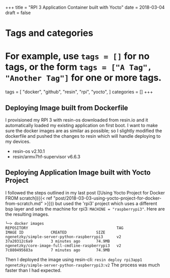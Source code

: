 +++
title = "RPI 3 Application Container built with Yocto"
date = 2018-03-04
draft = false

# Tags and categories
# For example, use `tags = []` for no tags, or the form `tags = ["A Tag", "Another Tag"]` for one or more tags.
tags = [
    "docker",
    "github",
    "resin",
    "rpi",
    "yocto",
]
categories = []
+++

## Deploying Image built from Dockerfile

I provisioned my RPI 3 with resin-os downloaded from resin.io and it
automatically loaded my existing application on first boot. I want to make sure
the docker images are as similar as possible; so I slightly modified the
dockerfile and pushed the changes to resin which will handle deploying to my
devices.

- resin-os v2.10.1
- resin/armv7hf-supervisor v6.6.3

## Deploying Application Image built with Yocto Project

I followed the steps outlined in my last post
([Using Yocto Project for Docker FROM scratch]({{< ref "post/2018-03-03-using-yocto-project-for-docker-from-scratch.md" >}}))
but used the 'rpi3' project which uses a different bsp layer and sets the
machine for rpi3: `MACHINE = "raspberrypi3"`. Here are the resulting images.

```
└─> docker images
REPOSITORY                                       TAG                 IMAGE ID            CREATED             SIZE
ngenetzky/simple-server-python-raspberrypi3      v2                  37a20312c6a9        3 minutes ago       74.9MB
ngenetzky/core-image-full-cmdline-raspberrypi3   v2                  7c880495683a        7 minutes ago       74.9MB
```

Then I deployed the image using resin-cli:
`resin deploy rpi3app1 ngenetzky/simple-server-python-raspberrypi3:v2`
The process was much faster than I had expected.


